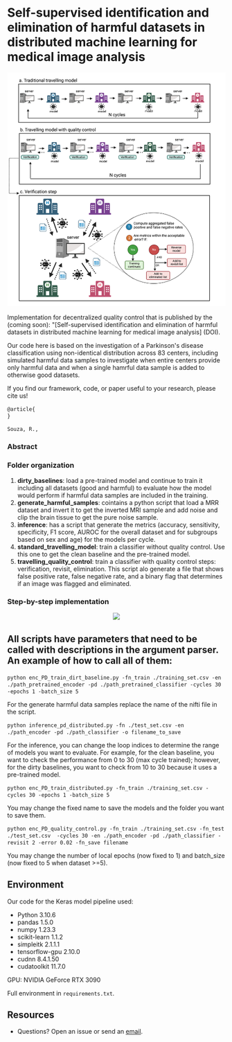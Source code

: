 # Self-supervised identification and elimination of harmful datasets in distributed machine learning for medical image analysis

<div align="center">

</div>

<p align="center">
<img src="workflow.png?raw=true">
</p>


Implementation for decentralized quality control that is published by the (coming soon): "[Self-supervised identification and elimination of harmful datasets in distributed machine learning for medical image analysis] (DOI).

Our code here is based on the investigation of a Parkinson's disease classification using non-identical distribution across 83 centers, including simulated harmful data samples to investigate when entire centers provide only harmful data and when a single hamrful data sample is added to otherwise good datasets.

If you find our framework, code, or paper useful to your research, please cite us!
```
@article{
}

```
```
Souza, R., 
```

### Abstract 

### Folder organization
1. **dirty_baselines**: load a pre-trained model and continue to train it including all datasets (good and harmful) to evaluate how the model would perform if harmful data samples are included in the training.
2. **generate_harmful_samples**: cointains a python script that load a MRR dataset and invert it to get the inverted MRI sample and add noise and clip the brain tissue to get the pure noise sample.
3. **inference**: has a script that generate the metrics (accuracy, sensitivity, specificity, F1 score, AUROC for the overall dataset and for subgroups based on sex and age) for the models per cycle.
4. **standard_travelling_model**: train a classifier without quality control. Use this one to get the clean baseline and the pre-trained model.
5. **travelling_quality_control**: train a classifier with quality control steps: verification, revisit, elimination. This script alo generate a file that shows false positive rate, false negative rate, and a binary flag that determines if an image was flagged and eliminated.

### Step-by-step implementation
<div align="center">

</div>

<p align="center">
<img src="flowchart.png?raw=true">
</p>

## All scripts have parameters that need to be called with descriptions in the argument parser. An example of how to call all of them:

```
python enc_PD_train_dirt_baseline.py -fn_train ./training_set.csv -en ./path_pretrained_encoder -pd ./path_pretrained_classifier -cycles 30 -epochs 1 -batch_size 5
```

For the generate harmful data samples replace the name of the nifti file in the script.

```
python inference_pd_distributed.py -fn ./test_set.csv -en ./path_encoder -pd ./path_classifier -o filename_to_save
```

For the inference, you can change the loop indices to determine the range of models you want to evaluate. For example, for the clean baseline, you want to check the performance from 0 to 30 (max cycle trained); however, for the dirty baselines, you want to check from 10 to 30 because it uses a pre-trained model.

```
python enc_PD_train_distributed.py -fn_train ./training_set.csv -cycles 30 -epochs 1 -batch_size 5
```
You may change the fixed name to save the models and the folder you want to save them.

```
python enc_PD_quality_control.py -fn_train ./training_set.csv -fn_test ./test_set.csv  -cycles 30 -en ./path_encoder -pd ./path_classifier -revisit 2 -error 0.02 -fn_save filename
```

You may change the number of local epochs (now fixed to 1) and batch_size (now fixed to 5 when dataset >=5).

## Environment 
Our code for the Keras model pipeline used: 
* Python 3.10.6
* pandas 1.5.0
* numpy 1.23.3
* scikit-learn 1.1.2
* simpleitk 2.1.1.1
* tensorflow-gpu 2.10.0
* cudnn 8.4.1.50
* cudatoolkit 11.7.0

GPU: NVIDIA GeForce RTX 3090

Full environment in `requirements.txt`.


## Resources
* Questions? Open an issue or send an [email](mailto:raissa_souzadeandrad@ucalgary.ca?subject=decentralized_quality_control).
